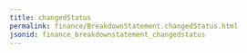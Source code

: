 ```yaml
---
title: changedStatus
permalink: finance/BreakdownStatement.changedStatus.html
jsonid: finance_breakdownstatement_changedstatus
---
```

